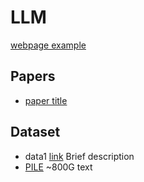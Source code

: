 # LLM

[webpage example](https://github.com/anguyen8/XAI-papers/blob/master/README.md)

## Papers

* [paper title]()

## Dataset

* data1 [link]() Brief description
* [PILE](https://pile.eleuther.ai/) ~800G text
